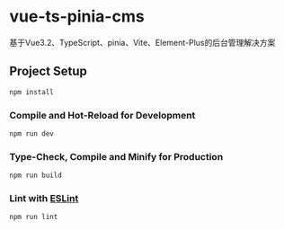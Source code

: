 # vue-ts-pinia-cms

基于Vue3.2、TypeScript、pinia、Vite、Element-Plus的后台管理解决方案



## Project Setup

```sh
npm install
```

### Compile and Hot-Reload for Development

```sh
npm run dev
```

### Type-Check, Compile and Minify for Production

```sh
npm run build
```

### Lint with [ESLint](https://eslint.org/)

```sh
npm run lint
```
